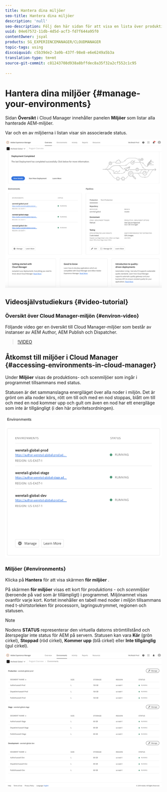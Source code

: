 ```yaml
---
title: Hantera dina miljöer
seo-title: Hantera dina miljöer
description: 'null'
seo-description: Följ den här sidan för att visa en lista över produktions- och icke-produktionsmiljöer som används för att konfigurera och köra CI/CD-pipeline i Cloud Manager.
uuid: 04e67572-11db-4d5d-acf3-fd7f644a95f0
contentOwner: jsyal
products: SG_EXPERIENCEMANAGER/CLOUDMANAGER
topic-tags: using
discoiquuid: c5b39de2-3a9b-437f-98e8-e6e6249a5b3a
translation-type: tm+mt
source-git-commit: c81243708d938a8bffdec8a35f32a2cf552c1c95

---
```



# Hantera dina miljöer {#manage-your-environments}

Sidan **Översikt** i Cloud Manager innehåller panelen **Miljöer** som listar alla hanterade AEM-miljöer.

Var och en av miljöerna i listan visar sin associerade status.

![](assets/Manage-Environ-Overview.png)

## Videosjälvstudiekurs {#video-tutorial}

### Översikt över Cloud Manager-miljön {#environ-video}

Följande video ger en översikt till Cloud Manager-miljöer som består av instanser av AEM Author, AEM Publish och Dispatcher.

>[!VIDEO](https://video.tv.adobe.com/v/26318/)

## Åtkomst till miljöer i Cloud Manager {#accessing-environments-in-cloud-manager}

Under **Miljöer** visas de produktions- och scenmiljöer som ingår i programmet tillsammans med status.

Statusen är det sammanslagna energiläget över alla noder i miljön. Det är grönt om alla noder körs, rött om till och med en nod stoppas, blått om till och med en nod kommer upp och gult om även en nod har ett energiläge som inte är tillgängligt (i den här prioritetsordningen).

![](assets/Environments-card-new.png)

### Miljöer {#environments}

Klicka på **Hantera** för att visa skärmen **för miljöer** .

På skärmen **för miljöer** visas ett kort för *produktions* - och *scenmiljöer* (beroende på vad som är tillämpligt) i programmet. Miljönamnet visas ovanför varje kort. Kortet innehåller en tabell med noder i miljön tillsammans med t-shirtstorleken för processorn, lagringsutrymmet, regionen och statusen.

>[!NOTE]
>
>Nodens **STATUS** representerar den virtuella datorns strömtillstånd och återspeglar inte status för AEM på servern. Statusen kan vara **Kör** (grön cirkel), **Stoppad** (röd cirkel), **Kommer upp** (blå cirkel) eller **Inte tillgänglig** (gul cirkel).

![](assets/Environments-tab.png)
